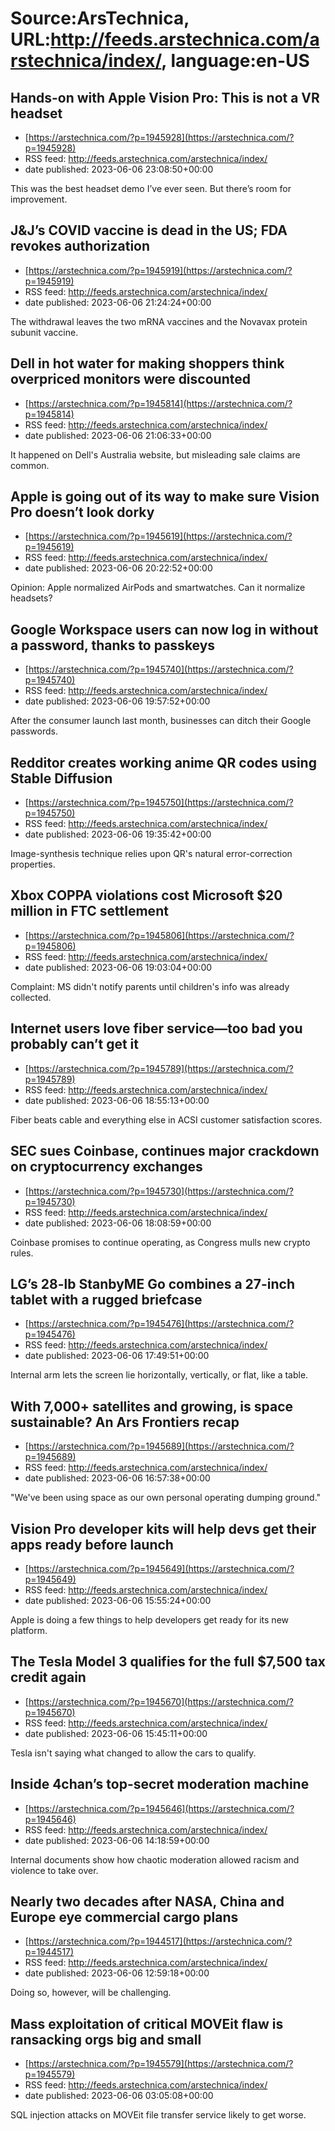 # Source:ArsTechnica, URL:http://feeds.arstechnica.com/arstechnica/index/, language:en-US

## Hands-on with Apple Vision Pro: This is not a VR headset
 - [https://arstechnica.com/?p=1945928](https://arstechnica.com/?p=1945928)
 - RSS feed: http://feeds.arstechnica.com/arstechnica/index/
 - date published: 2023-06-06 23:08:50+00:00

This was the best headset demo I’ve ever seen. But there’s room for improvement.

## J&J’s COVID vaccine is dead in the US; FDA revokes authorization
 - [https://arstechnica.com/?p=1945919](https://arstechnica.com/?p=1945919)
 - RSS feed: http://feeds.arstechnica.com/arstechnica/index/
 - date published: 2023-06-06 21:24:24+00:00

The withdrawal leaves the two mRNA vaccines and the Novavax protein subunit vaccine.

## Dell in hot water for making shoppers think overpriced monitors were discounted
 - [https://arstechnica.com/?p=1945814](https://arstechnica.com/?p=1945814)
 - RSS feed: http://feeds.arstechnica.com/arstechnica/index/
 - date published: 2023-06-06 21:06:33+00:00

It happened on Dell's Australia website, but misleading sale claims are common.

## Apple is going out of its way to make sure Vision Pro doesn’t look dorky
 - [https://arstechnica.com/?p=1945619](https://arstechnica.com/?p=1945619)
 - RSS feed: http://feeds.arstechnica.com/arstechnica/index/
 - date published: 2023-06-06 20:22:52+00:00

Opinion: Apple normalized AirPods and smartwatches. Can it normalize headsets?

## Google Workspace users can now log in without a password, thanks to passkeys
 - [https://arstechnica.com/?p=1945740](https://arstechnica.com/?p=1945740)
 - RSS feed: http://feeds.arstechnica.com/arstechnica/index/
 - date published: 2023-06-06 19:57:52+00:00

After the consumer launch last month, businesses can ditch their Google passwords.

## Redditor creates working anime QR codes using Stable Diffusion
 - [https://arstechnica.com/?p=1945750](https://arstechnica.com/?p=1945750)
 - RSS feed: http://feeds.arstechnica.com/arstechnica/index/
 - date published: 2023-06-06 19:35:42+00:00

Image-synthesis technique relies upon QR's natural error-correction properties.

## Xbox COPPA violations cost Microsoft $20 million in FTC settlement
 - [https://arstechnica.com/?p=1945806](https://arstechnica.com/?p=1945806)
 - RSS feed: http://feeds.arstechnica.com/arstechnica/index/
 - date published: 2023-06-06 19:03:04+00:00

Complaint: MS didn't notify parents until children's info was already collected.

## Internet users love fiber service—too bad you probably can’t get it
 - [https://arstechnica.com/?p=1945789](https://arstechnica.com/?p=1945789)
 - RSS feed: http://feeds.arstechnica.com/arstechnica/index/
 - date published: 2023-06-06 18:55:13+00:00

Fiber beats cable and everything else in ACSI customer satisfaction scores.

## SEC sues Coinbase, continues major crackdown on cryptocurrency exchanges
 - [https://arstechnica.com/?p=1945730](https://arstechnica.com/?p=1945730)
 - RSS feed: http://feeds.arstechnica.com/arstechnica/index/
 - date published: 2023-06-06 18:08:59+00:00

Coinbase promises to continue operating, as Congress mulls new crypto rules.

## LG’s 28-lb StanbyME Go combines a 27-inch tablet with a rugged briefcase
 - [https://arstechnica.com/?p=1945476](https://arstechnica.com/?p=1945476)
 - RSS feed: http://feeds.arstechnica.com/arstechnica/index/
 - date published: 2023-06-06 17:49:51+00:00

Internal arm lets the screen lie horizontally, vertically, or flat, like a table.

## With 7,000+ satellites and growing, is space sustainable? An Ars Frontiers recap
 - [https://arstechnica.com/?p=1945689](https://arstechnica.com/?p=1945689)
 - RSS feed: http://feeds.arstechnica.com/arstechnica/index/
 - date published: 2023-06-06 16:57:38+00:00

"We've been using space as our own personal operating dumping ground."

## Vision Pro developer kits will help devs get their apps ready before launch
 - [https://arstechnica.com/?p=1945649](https://arstechnica.com/?p=1945649)
 - RSS feed: http://feeds.arstechnica.com/arstechnica/index/
 - date published: 2023-06-06 15:55:24+00:00

Apple is doing a few things to help developers get ready for its new platform.

## The Tesla Model 3 qualifies for the full $7,500 tax credit again
 - [https://arstechnica.com/?p=1945670](https://arstechnica.com/?p=1945670)
 - RSS feed: http://feeds.arstechnica.com/arstechnica/index/
 - date published: 2023-06-06 15:45:11+00:00

Tesla isn't saying what changed to allow the cars to qualify.

## Inside 4chan’s top-secret moderation machine
 - [https://arstechnica.com/?p=1945646](https://arstechnica.com/?p=1945646)
 - RSS feed: http://feeds.arstechnica.com/arstechnica/index/
 - date published: 2023-06-06 14:18:59+00:00

Internal documents show how chaotic moderation allowed racism and violence to take over.

## Nearly two decades after NASA, China and Europe eye commercial cargo plans
 - [https://arstechnica.com/?p=1944517](https://arstechnica.com/?p=1944517)
 - RSS feed: http://feeds.arstechnica.com/arstechnica/index/
 - date published: 2023-06-06 12:59:18+00:00

Doing so, however, will be challenging.

## Mass exploitation of critical MOVEit flaw is ransacking orgs big and small
 - [https://arstechnica.com/?p=1945579](https://arstechnica.com/?p=1945579)
 - RSS feed: http://feeds.arstechnica.com/arstechnica/index/
 - date published: 2023-06-06 03:05:08+00:00

SQL injection attacks on MOVEit file transfer service likely to get worse.

